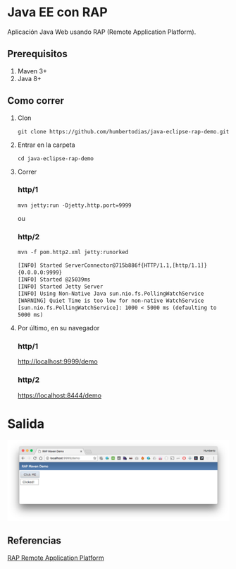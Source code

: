 # Java EE con RAP

Aplicación Java Web usando RAP (Remote Application Platform).


## Prerequisitos

1. Maven 3+
2. Java 8+

## Como correr

1. Clon

	```
	git clone https://github.com/humbertodias/java-eclipse-rap-demo.git
	```

2. Entrar en la carpeta

	```
	cd java-eclipse-rap-demo
	```

3. Correr 
	
	### http/1
	
	```
	mvn jetty:run -Djetty.http.port=9999
	```
	
	ou
	
	### http/2
	
	```
	mvn -f pom.http2.xml jetty:runorked
	```
	
	
	```
	[INFO] Started ServerConnector@715b886f{HTTP/1.1,[http/1.1]}{0.0.0.0:9999}
	[INFO] Started @25039ms
	[INFO] Started Jetty Server
	[INFO] Using Non-Native Java sun.nio.fs.PollingWatchService
	[WARNING] Quiet Time is too low for non-native WatchService [sun.nio.fs.PollingWatchService]: 1000 < 5000 ms (defaulting to 5000 ms)
	```
	
4. Por último, en su navegador

	### http/1

	[http://localhost:9999/demo](http://localhost:9999/demo)

	### http/2

	[https://localhost:8444/demo](https://localhost:8444/demo)


# Salida

![](doc/output.png)


## Referencias

[RAP Remote Application Platform](http://www.eclipse.org/rap/)
